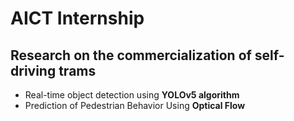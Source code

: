 # AICT Internship

## Research on the commercialization of self-driving trams
- Real-time object detection using **YOLOv5 algorithm**
- Prediction of Pedestrian Behavior Using **Optical Flow**
